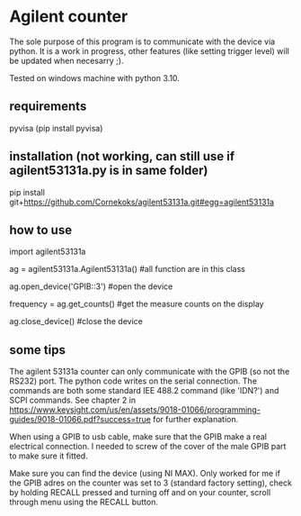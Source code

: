 # Agilent counter
The sole purpose of this program is to communicate with the device via python. It is a work in progress, other features (like setting trigger level) will be updated when necesarry ;).

Tested on windows machine with python 3.10.

## requirements
pyvisa (pip install pyvisa)

## installation (not working, can still use if agilent53131a.py is in same folder)
pip install git+https://github.com/Cornekoks/agilent53131a.git#egg=agilent53131a

## how to use
import agilent53131a

ag = agilent53131a.Agilent53131a() #all function are in this class

ag.open_device('GPIB::3') #open the device

frequency = ag.get_counts() #get the measure counts on the display

ag.close_device() #close the device

## some tips
The agilent 53131a counter can only communicate with the GPIB (so not the RS232) port. 
The python code writes on the serial connection. The commands are both some standard IEE 488.2 command (like 'IDN?') and SCPI commands. 
See chapter 2 in https://www.keysight.com/us/en/assets/9018-01066/programming-guides/9018-01066.pdf?success=true for further explanation.

When using a GPIB to usb cable, make sure that the GPIB make a real electrical connection. I needed to screw of the cover of the male GPIB part to make sure it fitted.

Make sure you can find the device (using NI MAX). Only worked for me if the GPIB adres on the counter was set to 3 (standard factory setting), check by holding RECALL pressed and turning off and on your counter, scroll through menu using the RECALL button.


